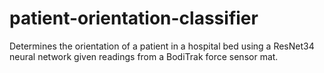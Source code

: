 # patient-orientation-classifier
Determines the orientation of a patient in a hospital bed using a ResNet34 neural network given readings from a BodiTrak force sensor mat.
